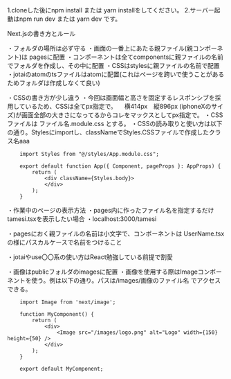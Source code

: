 1.cloneした後にnpm install または yarn installをしてください。
2.サーバー起動はnpm run dev または yarn dev です。

Next.jsの書き方とルール

・フォルダの場所は必ず守る
    ・画面の一番上にあたる親ファイル(親コンポーネント)は pagesに配置
    ・コンポーネントは全てcomponentsに親ファイルの名前でフォルダを作成し、その中に配置
    ・CSSはstylesに親ファイルの名前で配置
    ・jotaiのatomのtsファイルはatomに配置(これはページを跨いで使うことがあるためフォルダは作成しなくて良い)

・CSSの書き方が少し違う
    ・今回は画面幅と高さを固定するレスポンシブを採用しているため、CSSは全てpx指定で。
    　横414px　縦896px (iphoneXのサイズ)が画面全部の大きさになってるからコレをマックスとしてpx指定で。
    ・CSSファイルは ファイル名.module.css とする。
    ・CSSの読み取りと使い方は以下の通り。Stylesにimportし、classNameでStyles.CSSファイルで作成したクラス名aaa

        import Styles from "@/styles/App.module.css";

        export default function App({ Component, pageProps }: AppProps) {
            return (
                <div className={Styles.body}>
                </div>
            );
        }

・作業中のページの表示方法
    ・pages内に作ったファイル名を指定するだけ tamesi.tsxを表示したい場合
        ・localhost:3000/tamesi

・pagesにおく親ファイルの名前は小文字で、コンポーネントは UserName.tsx の様にパスカルケースで名前をつけること

・jotaiやuse〇〇系の使い方はReact勉強している前提で割愛

・画像はpublicフォルダのimagesに配置
    ・画像を使用する際はImageコンポーネントを使う。例は以下の通り。パスは/images/画像のファイル名 でアクセスできる。

        import Image from 'next/image';

        function MyComponent() {
            return (
                <div>
                    <Image src="/images/logo.png" alt="Logo" width={150} height={50} />
                </div>
            );
        }

        export default MyComponent;